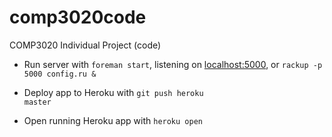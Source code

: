 comp3020code
============

COMP3020 Individual Project (code)

+ Run server with <code>foreman start</code>, listening on [localhost:5000](http://localhost:5000/), or <code>rackup -p 5000 config.ru &</code>

+ Deploy app to Heroku with <code>git push heroku master</code>

+ Open running Heroku app with <code>heroku open</code>